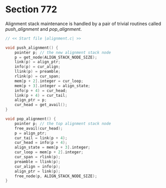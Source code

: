 # Section 772

Alignment stack maintenance is handled by a pair of trivial routines called *push_alignment* and *pop_alignment*.

```c alignment.c
// << Start file |alignment.c| >>

void push_alignment() {
    pointer p; // the new alignment stack node
    p = get_node(ALIGN_STACK_NODE_SIZE);
    link(p) = align_ptr;
    info(p) = cur_align;
    llink(p) = preamble;
    rlink(p) = cur_span;
    mem[p + 2].integer = cur_loop;
    mem[p + 3].integer = align_state;
    info(p + 4) = cur_head;
    link(p + 4) = cur_tail;
    align_ptr = p;
    cur_head = get_avail();
}

void pop_alignment() {
    pointer p; // the top alignment stack node
    free_avail(cur_head);
    p = align_ptr;
    cur_tail = link(p + 4);
    cur_head = info(p + 4);
    align_state = mem[p + 3].integer;
    cur_loop = mem[p + 2].integer;
    cur_span = rlink(p);
    preamble = llink(p);
    cur_align = info(p);
    align_ptr = link(p);
    free_node(p, ALIGN_STACK_NODE_SIZE);
}
```
